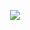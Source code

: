 <p align="center" >
    <a href="LINK TO: WHEN CLICKED">
      <img src="https://github.r2v.ch/codewars?user=FLeeeXXX&top_languages=true" />
    </a>
</p>
